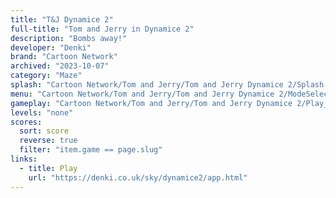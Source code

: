 ```yaml
---
title: "T&J Dynamice 2"
full-title: "Tom and Jerry in Dynamice 2"
description: "Bombs away!"
developer: "Denki"
brand: "Cartoon Network"
archived: "2023-10-07"
category: "Maze"
splash: "Cartoon Network/Tom and Jerry/Tom and Jerry Dynamice 2/Splash.jpg"
menu: "Cartoon Network/Tom and Jerry/Tom and Jerry Dynamice 2/ModeSelect.jpg"
gameplay: "Cartoon Network/Tom and Jerry/Tom and Jerry Dynamice 2/Play_1.jpg"
levels: "none"
scores:
  sort: score
  reverse: true
  filter: "item.game == page.slug"
links:
  - title: Play
    url: "https://denki.co.uk/sky/dynamice2/app.html"
---
```


